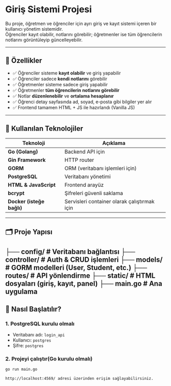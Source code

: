 # Giriş Sistemi Projesi

Bu proje, öğretmen ve öğrenciler için ayrı giriş ve kayıt sistemi içeren bir kullanıcı yönetim sistemidir.  
Öğrenciler kayıt olabilir, notlarını görebilir; öğretmenler ise tüm öğrencilerin notlarını görüntüleyip güncelleyebilir.

---

## 🎯 Özellikler

- ✅ Öğrenciler sisteme **kayıt olabilir** ve giriş yapabilir
- ✅ Öğrenciler sadece **kendi notlarını** görebilir
- ✅ Öğretmenler sisteme sadece giriş yapabilir
- ✅ Öğretmenler **tüm öğrencilerin notlarını görebilir**
- ✅ Notlar **düzenlenebilir** ve **ortalama hesaplanır**
- ✅ Öğrenci detay sayfasında ad, soyad, e-posta gibi bilgiler yer alır
- ✅ Frontend tamamen HTML + JS ile hazırlandı (Vanilla JS)

---

## 🧠 Kullanılan Teknolojiler

| Teknoloji | Açıklama |
|-----------|----------|
| **Go (Golang)** | Backend API için |
| **Gin Framework** | HTTP router |
| **GORM** | ORM (veritabanı işlemleri için) |
| **PostgreSQL** | Veritabanı yönetimi |
| **HTML & JavaScript** | Frontend arayüz |
| **bcrypt** | Şifreleri güvenli saklama |
| **Docker (isteğe bağlı)** | Servisleri container olarak çalıştırmak için

---

## 🗂️ Proje Yapısı

├── config/ # Veritabanı bağlantısı
├── controller/ # Auth & CRUD işlemleri
├── models/ # GORM modelleri (User, Student, etc.)
├── routes/ # API yönlendirme
├── static/ # HTML dosyaları (giriş, kayıt, panel)
├── main.go # Ana uygulama
---

## 🚀 Nasıl Başlatılır?

### 1. PostgreSQL kurulu olmalı
- Veritabanı adı: `login_api`
- Kullanıcı: `postgres`
- Şifre: `postgres`

### 2. Projeyi çalıştır(Go kurulu olmalı)
```bash
go run main.go

http://localhost:4569/ adresi üzerinden erişim sağlayabilirsiniz.
